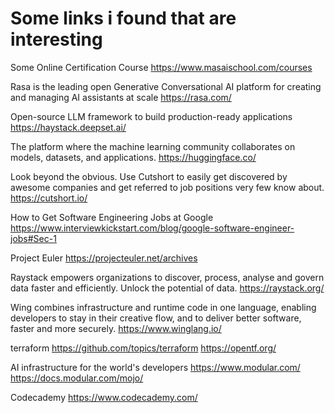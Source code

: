 # Some links i found that are interesting

Some Online Certification Course
https://www.masaischool.com/courses

Rasa is the leading open Generative Conversational AI platform for creating and managing AI assistants at scale
https://rasa.com/

Open-source LLM framework to build production-ready applications
https://haystack.deepset.ai/

The platform where the machine learning community collaborates on models, datasets, and applications.
https://huggingface.co/

Look beyond the obvious. Use Cutshort to easily get discovered by awesome companies and get referred to job positions very few know about.
https://cutshort.io/

How to Get Software Engineering Jobs at Google
https://www.interviewkickstart.com/blog/google-software-engineer-jobs#Sec-1

Project Euler
https://projecteuler.net/archives

Raystack empowers organizations to discover, process, analyse and govern data faster and efficiently. Unlock the potential of data.
https://raystack.org/

Wing combines infrastructure and runtime code in one language, enabling developers to stay in their creative flow, and to deliver better software, faster and more securely.
https://www.winglang.io/

terraform
https://github.com/topics/terraform
https://opentf.org/

AI infrastructure for the world's developers
https://www.modular.com/
https://docs.modular.com/mojo/

Codecademy
https://www.codecademy.com/